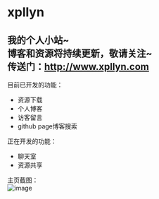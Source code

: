 # xpllyn
我的个人小站~  
博客和资源将持续更新，敬请关注~  
传送门：http://www.xpllyn.com
---  
目前已开发的功能：
* 资源下载
* 个人博客
* 访客留言
* github page博客搜索

正在开发的功能：
* 聊天室
* 资源共享

主页截图：  
![image](https://github.com/xiepl1997/xpllyn/blob/master/screenshot/xpllyn1.png)